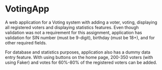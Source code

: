 # VotingApp
A web application for a Voting system with adding a voter, voting, displaying all registered voters and displaying statistics features. 
Even though validation was not a requirement for this assignment, application has validation for SIN number (must be 9-digit), birthday (must be 18+), and for other required fields.

For database and statistics purposes, application also has a dummy data entry feature. With using buttons on the home page, 200-350 voters (with using Faker) and votes for 60%-80% of the registered voters can be added.

